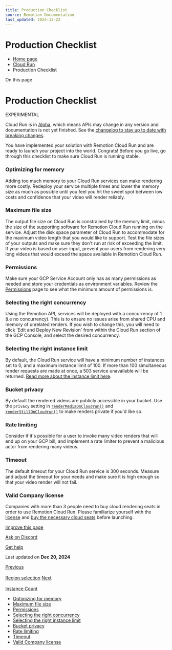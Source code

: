 ```yaml
---
title: Production Checklist
source: Remotion Documentation
last_updated: 2024-12-22
---
```


# Production Checklist

- [Home page](/)
- [Cloud Run](/docs/cloudrun-alpha)
- Production Checklist

On this page

# Production Checklist

EXPERIMENTAL

Cloud Run is in [Alpha](/docs/cloudrun-alpha), which means APIs may change in any version and documentation is not yet finished. See the [changelog to stay up to date with breaking changes](https://remotion.dev/changelog).

You have implemented your solution with Remotion Cloud Run and are ready to launch your project into the world. Congrats!
Before you go live, go through this checklist to make sure Cloud Run is running stable.

### Optimizing for memory [​](\#optimizing-for-memory "Direct link to Optimizing for memory")

Adding too much memory to your Cloud Run services can make rendering more costly. Redeploy your service multiple times and lower the memory size as much as possible until you feel you hit the sweet spot between low costs and confidence that your video will render reliably.

### Maximum file size [​](\#maximum-file-size "Direct link to Maximum file size")

The output file size on Cloud Run is constrained by the memory limit, minus the size of the supporting software for Remotion Cloud Run running on the service. Adjust the disk space parameter of Cloud Run to accommodate for the maximum video length that you would like to support. Test the file sizes of your outputs and make sure they don't run at risk of exceeding the limit.
If your video is based on user input, prevent your users from rendering very long videos that would exceed the space available in Remotion Cloud Run.

### Permissions [​](\#permissions "Direct link to Permissions")

Make sure your GCP Service Account only has as many permissions as needed and store your credentials as environment variables. Review the [Permissions](/docs/cloudrun/permissions) page to see what the minimum amount of permissions is.

### Selecting the right concurrency [​](\#selecting-the-right-concurrency "Direct link to Selecting the right concurrency")

Using the Remotion API, services will be deployed with a concurrency of 1 (i.e no concurrency). This is to ensure no issues arise from shared CPU and memory of unrelated renders. If you wish to change this, you will need to click 'Edit and Deploy New Revision' from within the Cloud Run section of the GCP Console, and select the desired concurrency.

### Selecting the right instance limit [​](\#selecting-the-right-instance-limit "Direct link to Selecting the right instance limit")

By default, the Cloud Run service will have a minimum number of instances set to 0, and a maximum instance limit of 100. If more than 100 simultaneous render requests are made at once, a 503 service unavailable will be returned. [Read more about the instance limit here](/docs/cloudrun/instancecount).

### Bucket privacy [​](\#bucket-privacy "Direct link to Bucket privacy")

By default the rendered videos are publicly accessible in your bucket. Use the `privacy` setting in [`renderMediaOnCloudrun()`](/docs/cloudrun/rendermediaoncloudrun) and [`renderStillOnCloudrun()`](/docs/cloudrun/renderstilloncloudrun) to make renders private if you'd like so.

### Rate limiting [​](\#rate-limiting "Direct link to Rate limiting")

Consider if it's possible for a user to invoke many video renders that will end up on your GCP bill, and implement a rate limiter to prevent a malicious actor from rendering many videos.

### Timeout [​](\#timeout "Direct link to Timeout")

The default timeout for your Cloud Run service is 300 seconds. Measure and adjust the timeout for your needs and make sure it is high enough so that your video render will not fail.

### Valid Company license [​](\#valid-company-license "Direct link to Valid Company license")

Companies with more than 3 people need to buy cloud rendering seats in order to use Remotion Cloud Run. Please familiarize yourself with the [license](https://github.com/remotion-dev/remotion/blob/main/LICENSE.md) and [buy the necessary cloud seats](https://www.remotion.pro) before launching.

[Improve this page](https://github.com/remotion-dev/remotion/edit/main/packages/docs/docs/cloudrun/checklist.mdx)

[Ask on Discord](https://remotion.dev/discord)

[Get help](/docs/get-help)

Last updated on **Dec 20, 2024**

[Previous\
\
Region selection](/docs/cloudrun/region-selection) [Next\
\
Instance Count](/docs/cloudrun/instancecount)

- [Optimizing for memory](#optimizing-for-memory)
- [Maximum file size](#maximum-file-size)
- [Permissions](#permissions)
- [Selecting the right concurrency](#selecting-the-right-concurrency)
- [Selecting the right instance limit](#selecting-the-right-instance-limit)
- [Bucket privacy](#bucket-privacy)
- [Rate limiting](#rate-limiting)
- [Timeout](#timeout)
- [Valid Company license](#valid-company-license)
